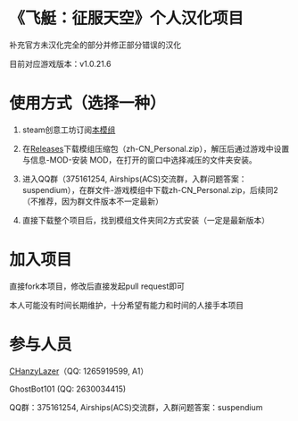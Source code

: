 # 《飞艇：征服天空》个人汉化项目
补充官方未汉化完全的部分并修正部分错误的汉化

目前对应游戏版本：v1.0.21.6

# 使用方式（选择一种）
1. steam创意工坊订阅[本模组](https://steamcommunity.com/sharedfiles/filedetails/?id=2581973930)

2. 在[Releases](https://github.com/CHanzyLazer/Airships-Conquer-the-Skies-Chinese-Translation/releases)下载模组压缩包（zh-CN_Personal.zip），解压后通过游戏中设置与信息-MOD-安装 MOD，在打开的窗口中选择减压的文件夹安装。

3. 进入QQ群（375161254, Airships(ACS)交流群，入群问题答案：suspendium），在群文件-游戏模组中下载zh-CN_Personal.zip，后续同2（不推荐，因为群文件版本不一定最新）

4. 直接下载整个项目后，找到模组文件夹同2方式安装（一定是最新版本）

# 加入项目
直接fork本项目，修改后直接发起pull request即可

本人可能没有时间长期维护，十分希望有能力和时间的人接手本项目

# 参与人员
[CHanzyLazer](https://github.com/CHanzyLazer)（QQ: 1265919599, A1）

GhostBot101 (QQ: 2630034415)

QQ群：375161254, Airships(ACS)交流群，入群问题答案：suspendium

